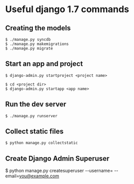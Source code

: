 Useful django 1.7 commands
===========
## Creating the models
```
$ ./manage.py syncdb
$ ./manage.py makemigrations
$ ./manage.py migrate
```

## Start an app and project
```
$ django-admin.py startproject <project name>

$ cd <project dir>
$ django-admin.py startapp <app name>
```

## Run the dev server
```
$ ./manage.py runserver
```

## Collect static files
```
$ python manage.py collectstatic
```

## Create Django Admin Superuser
$ python manage.py createsuperuser --username=<username> --email=<you@example.com>
